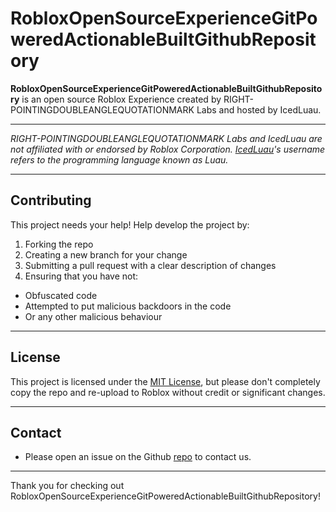 # RobloxOpenSourceExperienceGitPoweredActionableBuiltGithubRepository

**RobloxOpenSourceExperienceGitPoweredActionableBuiltGithubRepository** is an open source Roblox Experience created by RIGHT-POINTINGDOUBLEANGLEQUOTATIONMARK Labs and hosted by IcedLuau.

---

*RIGHT-POINTINGDOUBLEANGLEQUOTATIONMARK Labs and IcedLuau are not affiliated with or endorsed by Roblox Corporation.*
*[IcedLuau](https://www.roblox.com/users/1713243425/profile)'s username refers to the programming language known as Luau.*

---

## Contributing

This project needs your help! Help develop the project by:

1. Forking the repo
2. Creating a new branch for your change
3. Submitting a pull request with a clear description of changes
4. Ensuring that you have not:
  * Obfuscated code
  * Attempted to put malicious backdoors in the code
  * Or any other malicious behaviour
---

## License

This project is licensed under the [MIT License](LICENSE), but please don't completely copy the repo and re-upload to Roblox without credit or significant changes.

---

## Contact

* Please open an issue on the Github [repo](https://github.com/RIGHT-POINTINGDOUBLEANGLEQUOTATIONMARK/RobloxOpenSourceExperienceGitPoweredActionableBuiltGithubRepository/issues) to contact us.

---

Thank you for checking out RobloxOpenSourceExperienceGitPoweredActionableBuiltGithubRepository!
